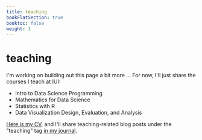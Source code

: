 ```yaml
---
title: teaching
bookFlatSection: true
booktoc: false
weight: 1
---
```


# teaching

I'm working on building out this page a bit more ... For now, I'll just share the courses I teach at IUI:

- Intro to Data Science Programming
- Mathematics for Data Science
- Statistics with R
- Data Visualization Design, Evaluation, and Analysis

[Here is my CV](cv_2025.pdf), and I'll share teaching-related blog posts under the "teaching" tag [in my journal](/etc/tags/teaching).